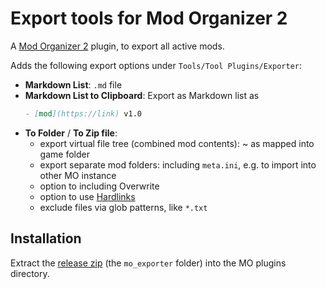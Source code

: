 # Export tools for Mod Organizer 2
A [Mod Organizer 2](https://github.com/ModOrganizer2/modorganizer) plugin, to export all active mods.

Adds the following export options under `Tools/Tool Plugins/Exporter`:
- **Markdown List**:  `.md` file
- **Markdown List to Clipboard**: Export as Markdown list as
  ```md
  - [mod](https://link) v1.0
  ```
- **To Folder** / **To Zip file**:
  - export virtual file tree (combined mod contents): ~ as mapped into game folder
  - export separate mod folders: including `meta.ini`, e.g. to import into other MO instance
  - option to including Overwrite
  - option to use [Hardlinks](https://en.wikipedia.org/wiki/Hard_link)
  - exclude files via glob patterns, like `*.txt`

## Installation
Extract the [release zip](https://github.com/ZashIn/modorganizer-exporter/releases) (the `mo_exporter` folder) into the MO plugins directory.